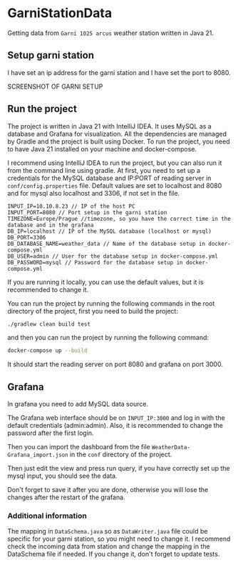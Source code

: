 # GarniStationData
Getting data from `Garni 1025 arcus` weather station written in Java 21.

## Setup garni station
I have set an ip address for the garni station and I have set the port to 8080.

SCREENSHOT OF GARNI SETUP

## Run the project
The project is written in Java 21 with IntelliJ IDEA. It uses MySQL as a database and Grafana for visualization.
All the dependencies are managed by Gradle and the project is built using Docker.
To run the project, you need to have Java 21 installed on your machine and docker-compose. 

I recommend using IntelliJ IDEA to run the project, but you can also run it from the command line using gradle.
At first, you need to set up a credentials for the MySQL database and IP:PORT of reading server in `conf/config.properties` file.
Default values are set to localhost and 8080 and for mysql also localhost and 3306, if not set in the file.

```properties
INPUT_IP=10.10.8.23 // IP of the host PC
INPUT_PORT=8080 // Port setup in the garni station
TIMEZONE=Europe/Prague //timezone, so you have the correct time in the database and in the grafana
DB_IP=localhost // IP of the MySQL database (localhost or mysql)
DB_PORT=3306
DB_DATABASE_NAME=weather_data // Name of the database setup in docker-compose.yml
DB_USER=admin // User for the database setup in docker-compose.yml
DB_PASSWORD=mysql // Password for the database setup in docker-compose.yml
```

If you are running it locally, you can use the default values, but it is recommended to change it.

You can run the project by running the following commands in the root directory of the project, first you need to build the project:

```bash
./gradlew clean build test
```

and then you can run the project by running the following command:

```bash
docker-compose up --build
```

It should start the reading server on port 8080 and grafana on port 3000.

## Grafana
In grafana you need to add MySQL data source.

The Grafana web interface should be on `INPUT_IP:3000` and log in with the default credentials (admin:admin). 
Also, it is recommended to change the password after the first login.

Then you can import the dashboard from the file `WeatherData-Grafana_import.json` in the `conf` directory of the project.

Then just edit the view and press run query, if you have correctly set up the mysql input, you should see the data.

Don't forget to save it after you are done, otherwise you will lose the changes after the restart of the grafana.

### Additional information
The mapping in `DataSchema.java` so as `DataWriter.java` file could be specific for your garni station, so you might need to change it.
I recommend check the incoming data from station and change the mapping in the DataSchema file if needed.
If you change it, don't forget to update tests.
